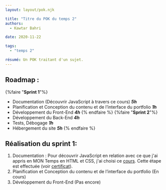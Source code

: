 ```yaml
---
layout: layout/pok.njk

title: "Titre du POK du temps 2"
authors:
  - Kawtar Bahri

date: 2020-11-22

tags: 
  - "temps 2"

résumé: Un POK traitant d'un sujet.
---
```


## Roadmap : 
{%faire "**Sprint 1**"%}
- Documentation (Découvrir JavaScript à travers ce cours) ***5h***
- Planification et Conception du contenu et de l’interface du portfolio ***1h***
- Développement du Front-End ***4h***
{% endfaire %}
{%faire "**Sprint 2**"%}
- Développement du Back-End ***4h*** 
- Tests, Débogage ***1h***
- Hébergement du site ***5h***
{% endfaire %}

## Réalisation du sprint 1:
1.	Documentation : Pour découvrir JavaScript en relation avec ce que j'ai appris en MON Temps en HTML et CSS, j'ai choisi ce [cours](https://www.coursera.org/learn/introduction-to-web-development-with-html-css-javacript). Cette étape est effectuée (voir [certificat](https://www.coursera.org/account/accomplishments/certificate/NRN8SQK7J9QS)).
2.	Planification et Conception du contenu et de l’interface du portfolio (En cours)
3.  Développement du Front-End (Pas encore)



